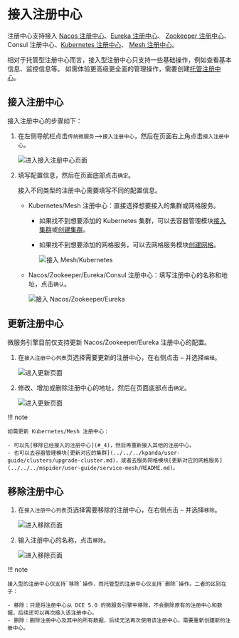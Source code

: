 # 接入注册中心

注册中心支持接入 [Nacos 注册中心](../../reference/registry.md)、[Eureka 注册中心](../../reference/registry.md)、
[Zookeeper 注册中心](../../reference/registry.md)、Consul 注册中心、[Kubernetes 注册中心](../../reference/registry.md)、
[Mesh 注册中心](../../reference/registry.md)。

相对于托管型注册中心而言，接入型注册中心只支持一些基础操作，例如查看基本信息、监控信息等。
如需体验更高级更全面的管理操作，需要创建[托管注册中心](../hosted/index.md)。

## 接入注册中心

接入注册中心的步骤如下：

1. 在左侧导航栏点击`传统微服务`-->`接入注册中心`，然后在页面右上角点击`接入注册中心`。

    ![进入接入注册中心页面](https://docs.daocloud.io/daocloud-docs-images/docs/zh/docs/skoala/images/integrate01.png)

2. 填写配置信息，然后在页面底部点击`确定`。

    接入不同类型的注册中心需要填写不同的配置信息。

    - Kubernetes/Mesh 注册中心：直接选择想要接入的集群或网格服务。

        - 如果找不到想要添加的 Kubernetes 集群，可以去容器管理模块[接入集群](../../../kpanda/user-guide/clusters/integrate-cluster.md)或[创建集群](../../../kpanda/user-guide/clusters/create-cluster.md)。

        - 如果找不到想要添加的网格服务，可以去网格服务模块[创建网格](../../../mspider/user-guide/service-mesh/README.md)。

            ![接入 Mesh/Kubernetes](https://docs.daocloud.io/daocloud-docs-images/docs/zh/docs/skoala/images/integrate02.png)

    - Nacos/Zookeeper/Eureka/Consul 注册中心：填写注册中心的名称和地址，点击`确认`。

        ![接入 Nacos/Zookeeper/Eureka](https://docs.daocloud.io/daocloud-docs-images/docs/zh/docs/skoala/images/integrate03.png)

## 更新注册中心

微服务引擎目前仅支持更新 Nacos/Zookeeper/Eureka 注册中心的配置。

1. 在`接入注册中心列表`页选择需要更新的注册中心，在右侧点击 `⋯` 并选择`编辑`。

    ![进入更新页面](https://docs.daocloud.io/daocloud-docs-images/docs/zh/docs/skoala/images/update-1.png)

2. 修改、增加或删除注册中心的地址，然后在页面底部点击`确定`。

    ![进入更新页面](https://docs.daocloud.io/daocloud-docs-images/docs/zh/docs/skoala/images/update-2.png)

!!! note

    如需更新 Kubernetes/Mesh 注册中心：

    - 可以先[移除已经接入的注册中心](#_4)，然后再重新接入其他的注册中心。
    - 也可以去容器管理模块[更新对应的集群](../../../kpanda/user-guide/clusters/upgrade-cluster.md)，或者去服务网格模块[更新对应的网格服务](../../../mspider/user-guide/service-mesh/README.md)。

## 移除注册中心

1. 在`接入注册中心列表`页选择需要移除的注册中心，在右侧点击 `⋯` 并选择`移除`。

    ![进入移除页面](https://docs.daocloud.io/daocloud-docs-images/docs/zh/docs/skoala/images/delete-1.png)

2. 输入注册中心的名称，点击`移除`。

    ![进入移除页面](https://docs.daocloud.io/daocloud-docs-images/docs/zh/docs/skoala/images/delete-2.png)

!!! note

    接入型的注册中心仅支持`移除`操作，而托管型的注册中心仅支持`删除`操作。二者的区别在于：

    - 移除：只是将注册中心从 DCE 5.0 的微服务引擎中移除，不会删除原有的注册中心和数据，后续还可以再次接入该注册中心。
    - 删除：删除注册中心及其中的所有数据，后续无法再次使用该注册中心，需要重新创建新的注册中心。
